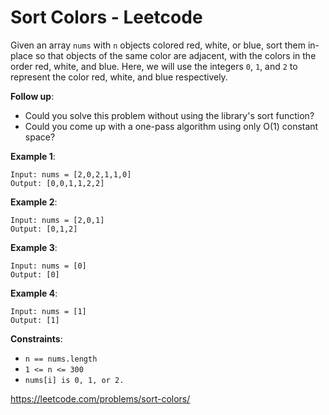 # Sort Colors - Leetcode

Given an array `nums` with `n` objects colored red, white, or blue, sort them in-place so that objects of the same color are adjacent, with the colors in the order red, white, and blue. Here, we will use the integers `0`, `1`, and `2` to represent the color red, white, and blue respectively.

**Follow up**:

- Could you solve this problem without using the library's sort function?
- Could you come up with a one-pass algorithm using only O(1) constant space?

**Example 1**:

```
Input: nums = [2,0,2,1,1,0]
Output: [0,0,1,1,2,2]
```

**Example 2**:

```
Input: nums = [2,0,1]
Output: [0,1,2]
```

**Example 3**:

```
Input: nums = [0]
Output: [0]
```

**Example 4**:

```
Input: nums = [1]
Output: [1]
```

**Constraints**:

- `n == nums.length`
- `1 <= n <= 300`
- `nums[i] is 0, 1, or 2.`

https://leetcode.com/problems/sort-colors/
